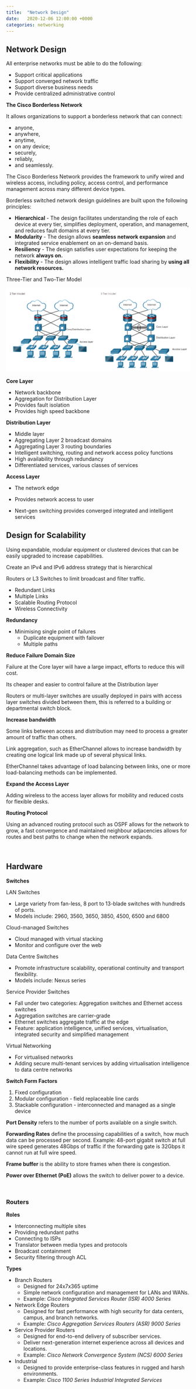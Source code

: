 ```yaml
---
title:  "Network Design"
date:   2020-12-06 12:00:00 +0000
categories: networking
---
```


## Network Design

All enterprise networks must be able to do the following:

- Support critical applications
- Support converged network traffic
- Support diverse business needs
- Provide centralized administrative control

**The Cisco Borderless Network**

It allows organizations to support a borderless  network that can connect:

* anyone, 
* anywhere, 
* anytime, 
* on any device;  
* securely, 
* reliably, 
* and seamlessly.

The Cisco Borderless Network provides the framework to unify wired and  wireless access, including policy, access control, and performance  management across many different device types.

Borderless switched network design guidelines are built upon the following principles:

- **Hierarchical** - The design facilitates understanding the role of each device at every tier, simplifies deployment, operation, and management, and reduces  fault domains at every tier.
- **Modularity** - The design allows **seamless network expansion** and integrated service enablement on an on-demand basis.
- **Resiliency** - The design satisfies user expectations for keeping the network **always on.**
- **Flexibility** - The design allows intelligent traffic load sharing by **using all network resources.**

Three-Tier and Two-Tier Model

![Tiered Models](/assets/images/posts/tier_models.png)

**Core Layer**

* Network backbone
* Aggregation for Distribution Layer
* Provides fault isolation
* Provides high speed backbone

**Distribution Layer**

* Middle layer
* Aggregating Layer 2 broadcast domains
* Aggregating Layer 3 routing boundaries
* Intelligent switching, routing and network access policy functions
* High availability through redundancy
* Differentiated services, various classes of services

**Access Layer**

* The network edge

* Provides network access to user

* Next-gen switching provides converged integrated and intelligent services

  

## Design for Scalability

Using expandable, modular equipment or clustered devices that can be easily upgraded to increase capabilities.

Create an IPv4 and IPv6 address strategy that is hierarchical

Routers or L3 Switches to limit broadcast and filter traffic.

* Redundant Links
* Multiple Links
* Scalable Routing Protocol
* Wireless Connectivity

**Redundancy**

* Minimising single point of failures
  * Duplicate equipment with failover
  * Multiple paths

**Reduce Failure Domain Size**

Failure at the Core layer will have a large impact, efforts to reduce this will cost.

Its cheaper and easier to control failure at the Distribution layer 

Routers or multi-layer switches are usually deployed in pairs with access layer switches divided between them, this is referred to a building or departmental switch block.

**Increase bandwidth**

Some links between access and distribution may need to process a greater amount of traffic than others.

Link aggregation, such as EtherChannel allows to increase bandwidth by creating one logical link made up of several physical links.

EtherChannel takes advantage of load balancing between links, one or more load-balancing methods can be implemented.

**Expand the Access Layer**

Adding wireless to the access layer allows for mobility and reduced costs for flexible desks.

**Routing Protocol**

Using an advanced routing protocol such as OSPF allows for the network to grow, a fast convergence and maintained neighbour adjacencies allows for routes and best paths to change when the network expands.

<br>

## Hardware

**Switches**

LAN Switches

* Large variety from fan-less, 8 port to 13-blade switches with hundreds of ports.
* Models include: 2960, 3560, 3650, 3850, 4500, 6500 and 6800

Cloud-managed Switches

* Cloud managed with virtual stacking
* Monitor and configure over the web

Data Centre Switches 

* Promote infrastructure scalability, operational continuity and transport flexibility.
* Models include: Nexus series

Service Provider Switches

* Fall under two categories: Aggregation switches and Ethernet access switches
* Aggregation switches are carrier-grade
* Ethernet switches aggregate traffic at the edge
* Feature: application intelligence, unified services, virtualisation, integrated security and simplified management

Virtual Networking

* For virtualised networks
* Adding secure multi-tenant services by adding virtualisation intelligence to data centre networks

**Switch Form Factors**

1. Fixed configuration
2. Modular configuration - field replaceable line cards
3. Stackable configuration - interconnected and managed as a single device

**Port Density** refers to the number of ports available on a single switch.

**Forwarding Rates** define the processing capabilities of a switch, how much data can be processed per second. Example: 48-port gigabit switch at full wire speed generates 48Gbps of traffic if the forwarding gate is 32Gbps it cannot run at full wire speed.

**Frame buffer** is the ability to store frames when there is congestion.

**Power over Ethernet (PoE)** allows the switch to deliver power to a device.

<br>

### Routers

**Roles**

* Interconnecting multiple sites
* Providing redundant paths
* Connecting to ISPs
* Translator between media types and protocols
* Broadcast containment
* Security filtering through ACL

**Types**

* Branch Routers
  * Designed for 24x7x365 uptime
  * Simple network configuration and management for LANs and WANs.
  * Example: *Cisco Integrated Services Router (ISR) 4000 Series*
* Network Edge Routers
  * Designed for fast performance with high security for data centers, campus, and branch networks.
  * Example: *Cisco Aggregation Services Routers (ASR) 9000 Series*
* Service Provider Routers
  * Designed for end-to-end delivery of subscriber services.
  * Deliver next-generation internet experience across all devices and locations.
  * Example: *Cisco Network Convergence System (NCS) 6000 Series*
* Industrial
  * Designed to provide enterprise-class features in rugged and harsh environments.
  * Example: *Cisco 1100 Series Industrial Integrated Services*





















